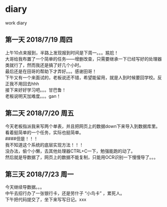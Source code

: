 # diary
work diary
## 第一天 2018/7/19 周四
  上午10点来报到，半路上发现报到时间是下周一。。。尴尬！   
  大哥给我布置了一个简单的任务——增删改查，只需要继承一下已经写好的处理器类就行了，然而我还是搞了好几个小时。   
最后还是在田哥的帮助下才弄好。。。感谢田哥！   
下午又有一个来面试的，老板说还不错，希望能留用，就是人到时候要回学校。反正我不用回去hhh   
接下来好好学习吧。。。甘巴鲁！   
老板说明天加难度。。。gan！

## 第二天 2018/7/20 周五   
今天老板指派我来写两个单表，并且把网页上的数据down下来导入到数据库里。   
看着挺简单的一个任务，实际也挺简单。   
####但是！！！   
我不知道这个系统的底层实现方法！！！   
没办法，偷个小懒，去其他处理器CTRL+C一下，勉强能跑的动了。   
然后就是导数据了，网页上的数据不能复制，只能用OCR识别一下慢慢导了。。。    

## 第三天 2018/7/23 周一    
今天继续导数据。。。   
中午去招行办了一张银行卡，还是劳什子 “小鸟卡” ，累死人。   
下午把代码提交了，坐下来写写日记。xxx
